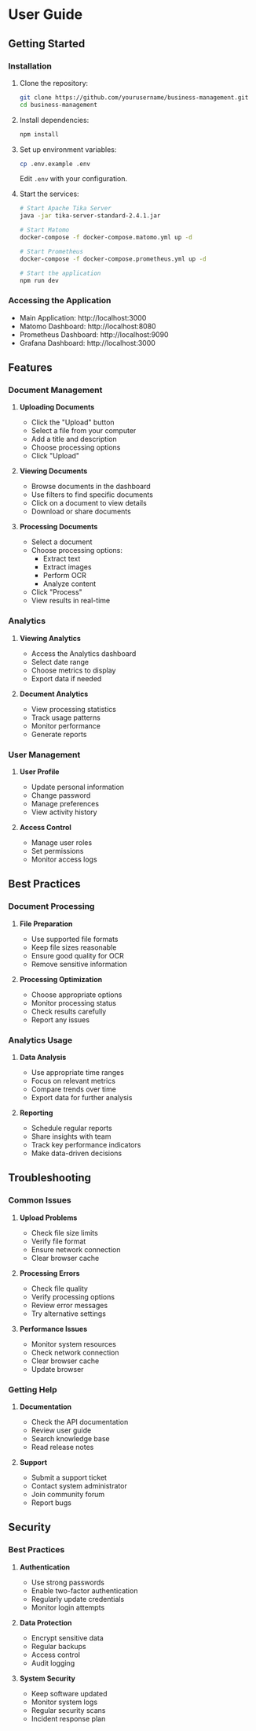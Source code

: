 # User Guide

## Getting Started

### Installation

1. Clone the repository:
   ```bash
   git clone https://github.com/yourusername/business-management.git
   cd business-management
   ```

2. Install dependencies:
   ```bash
   npm install
   ```

3. Set up environment variables:
   ```bash
   cp .env.example .env
   ```
   Edit `.env` with your configuration.

4. Start the services:
   ```bash
   # Start Apache Tika Server
   java -jar tika-server-standard-2.4.1.jar

   # Start Matomo
   docker-compose -f docker-compose.matomo.yml up -d

   # Start Prometheus
   docker-compose -f docker-compose.prometheus.yml up -d

   # Start the application
   npm run dev
   ```

### Accessing the Application

- Main Application: http://localhost:3000
- Matomo Dashboard: http://localhost:8080
- Prometheus Dashboard: http://localhost:9090
- Grafana Dashboard: http://localhost:3000

## Features

### Document Management

1. **Uploading Documents**
   - Click the "Upload" button
   - Select a file from your computer
   - Add a title and description
   - Choose processing options
   - Click "Upload"

2. **Viewing Documents**
   - Browse documents in the dashboard
   - Use filters to find specific documents
   - Click on a document to view details
   - Download or share documents

3. **Processing Documents**
   - Select a document
   - Choose processing options:
     - Extract text
     - Extract images
     - Perform OCR
     - Analyze content
   - Click "Process"
   - View results in real-time

### Analytics

1. **Viewing Analytics**
   - Access the Analytics dashboard
   - Select date range
   - Choose metrics to display
   - Export data if needed

2. **Document Analytics**
   - View processing statistics
   - Track usage patterns
   - Monitor performance
   - Generate reports

### User Management

1. **User Profile**
   - Update personal information
   - Change password
   - Manage preferences
   - View activity history

2. **Access Control**
   - Manage user roles
   - Set permissions
   - Monitor access logs

## Best Practices

### Document Processing

1. **File Preparation**
   - Use supported file formats
   - Keep file sizes reasonable
   - Ensure good quality for OCR
   - Remove sensitive information

2. **Processing Optimization**
   - Choose appropriate options
   - Monitor processing status
   - Check results carefully
   - Report any issues

### Analytics Usage

1. **Data Analysis**
   - Use appropriate time ranges
   - Focus on relevant metrics
   - Compare trends over time
   - Export data for further analysis

2. **Reporting**
   - Schedule regular reports
   - Share insights with team
   - Track key performance indicators
   - Make data-driven decisions

## Troubleshooting

### Common Issues

1. **Upload Problems**
   - Check file size limits
   - Verify file format
   - Ensure network connection
   - Clear browser cache

2. **Processing Errors**
   - Check file quality
   - Verify processing options
   - Review error messages
   - Try alternative settings

3. **Performance Issues**
   - Monitor system resources
   - Check network connection
   - Clear browser cache
   - Update browser

### Getting Help

1. **Documentation**
   - Check the API documentation
   - Review user guide
   - Search knowledge base
   - Read release notes

2. **Support**
   - Submit a support ticket
   - Contact system administrator
   - Join community forum
   - Report bugs

## Security

### Best Practices

1. **Authentication**
   - Use strong passwords
   - Enable two-factor authentication
   - Regularly update credentials
   - Monitor login attempts

2. **Data Protection**
   - Encrypt sensitive data
   - Regular backups
   - Access control
   - Audit logging

3. **System Security**
   - Keep software updated
   - Monitor system logs
   - Regular security scans
   - Incident response plan
